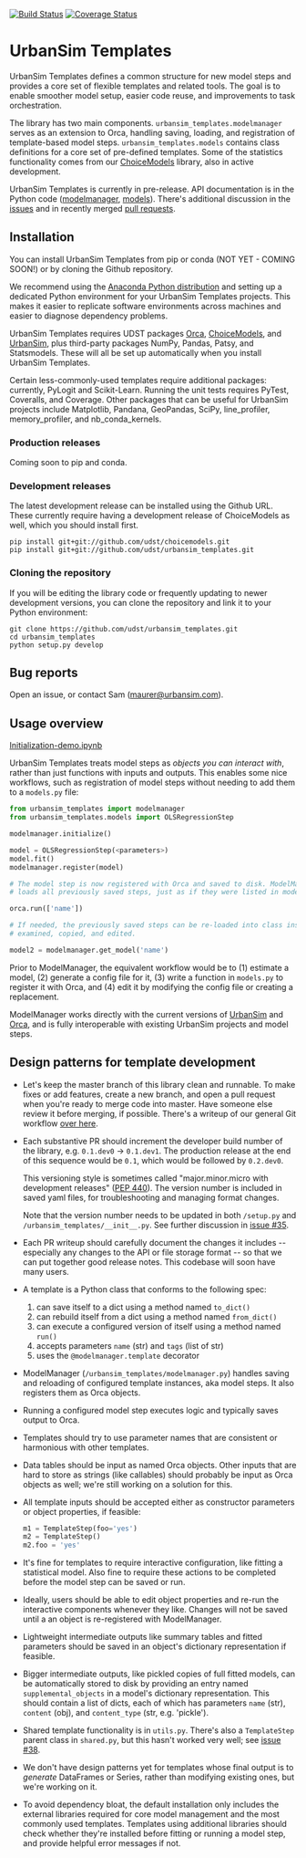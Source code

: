 [![Build Status](https://travis-ci.org/UDST/urbansim_templates.svg?branch=master)](https://travis-ci.org/UDST/urbansim_templates)
[![Coverage Status](https://coveralls.io/repos/github/UDST/urbansim_templates/badge.svg?branch=master)](https://coveralls.io/github/UDST/urbansim_templates?branch=master)

# UrbanSim Templates

UrbanSim Templates defines a common structure for new model steps and provides a core set of flexible templates and related tools. The goal is to enable smoother model setup, easier code reuse, and improvements to task orchestration. 

The library has two main components. `urbansim_templates.modelmanager` serves as an extension to Orca, handling saving, loading, and registration of template-based model steps. `urbansim_templates.models` contains class definitions for a core set of pre-defined templates. Some of the statistics functionality comes from our [ChoiceModels](https://github.com/UDST/choicemodels/) library, also in active development.

UrbanSim Templates is currently in pre-release. API documentation is in the Python code ([modelmanager](https://github.com/UDST/urbansim_templates/blob/master/urbansim_templates/modelmanager.py), [models](https://github.com/UDST/urbansim_templates/tree/master/urbansim_templates/models)). There's additional discussion in the [issues](https://github.com/UDST/urbansim_templates/issues?utf8=✓&q=is%3Aissue) and in recently merged [pull requests](https://github.com/UDST/urbansim_templates/pulls?utf8=✓&q=is%3Apr). 


## Installation

You can install UrbanSim Templates from pip or conda (NOT YET - COMING SOON!) or by cloning the Github repository.

We recommend using the [Anaconda Python distribution](https://www.anaconda.com/download/) and setting up a dedicated Python environment for your UrbanSim Templates projects. This makes it easier to replicate software environments across machines and easier to diagnose dependency problems.

UrbanSim Templates requires UDST packages [Orca](https://github.com/udst/orca), [ChoiceModels](https://github.com/udst/choicemodels), and [UrbanSim](https://github.com/udst/urbansim), plus third-party packages NumPy, Pandas, Patsy, and Statsmodels. These will all be set up automatically when you install UrbanSim Templates.

Certain less-commonly-used templates require additional packages: currently, PyLogit and Scikit-Learn. Running the unit tests requires PyTest, Coveralls, and Coverage. Other packages that can be useful for UrbanSim projects include Matplotlib, Pandana, GeoPandas, SciPy, line_profiler, memory_profiler, and nb_conda_kernels.


### Production releases

Coming soon to pip and conda.

### Development releases

The latest development release can be installed using the Github URL. These currently require having a development release of ChoiceModels as well, which you should install first.

```
pip install git+git://github.com/udst/choicemodels.git
pip install git+git://github.com/udst/urbansim_templates.git
```

### Cloning the repository

If you will be editing the library code or frequently updating to newer development versions, you can clone the repository and link it to your Python environment:

```
git clone https://github.com/udst/urbansim_templates.git
cd urbansim_templates
python setup.py develop
```

## Bug reports

Open an issue, or contact Sam (maurer@urbansim.com).


## Usage overview

[Initialization-demo.ipynb](https://github.com/UDST/public-template-workspace/blob/master/notebooks-sam/2018-07-initialization-demo.ipynb)

UrbanSim Templates treats model steps as _objects you can interact with_, rather than just functions with inputs and outputs. This enables some nice workflows, such as registration of model steps without needing to add them to a `models.py` file:

```py
from urbansim_templates import modelmanager
from urbansim_templates.models import OLSRegressionStep

modelmanager.initialize()

model = OLSRegressionStep(<parameters>)
model.fit()
modelmanager.register(model)

# The model step is now registered with Orca and saved to disk. ModelManager tracks and
# loads all previously saved steps, just as if they were listed in models.py.

orca.run(['name'])

# If needed, the previously saved steps can be re-loaded into class instances that can be 
# examined, copied, and edited.

model2 = modelmanager.get_model('name')
```

Prior to ModelManager, the equivalent workflow would be to (1) estimate a model, (2) generate a config file for it, (3) write a function in `models.py` to register it with Orca, and (4) edit it by modifying the config file or creating a replacement.

ModelManager works directly with the current versions of [UrbanSim](https://github.com/udst/urbansim) and [Orca](https://github.com/udst/orca), and is fully interoperable with existing UrbanSim projects and model steps. 


## Design patterns for template development

- Let's keep the master branch of this library clean and runnable. To make fixes or add features, create a new branch, and open a pull request when you're ready to merge code into master. Have someone else review it before merging, if possible. There's a writeup of our general Git workflow [over here](https://github.com/ual/urbansim_parcel_bayarea/wiki/Git-workflows-and-tips).

- Each substantive PR should increment the developer build number of the library, e.g. `0.1.dev0` -> `0.1.dev1`. The production release at the end of this sequence would be `0.1`, which would be followed by `0.2.dev0`. 

   This versioning style is sometimes called "major.minor.micro with development releases" ([PEP 440](https://www.python.org/dev/peps/pep-0440/)). The version number is included in saved yaml files, for troubleshooting and managing format changes.

   Note that the version number needs to be updated in both `/setup.py` and `/urbansim_templates/__init__.py`. See further discussion in [issue #35](https://github.com/UDST/urbansim_templates/issues/35).

- Each PR writeup should carefully document the changes it includes -- especially any changes to the API or file storage format -- so that we can put together good release notes. This codebase will soon have many users.

- A template is a Python class that conforms to the following spec:

   1. can save itself to a dict using a method named `to_dict()`  
   2. can rebuild itself from a dict using a method named `from_dict()`  
   3. can execute a configured version of itself using a method named `run()`  
   4. accepts parameters `name` (str) and `tags` (list of str)
   5. uses the `@modelmanager.template` decorator

- ModelManager (`/urbansim_templates/modelmanager.py`) handles saving and reloading of configured template instances, aka model steps. It also registers them as Orca objects. 

- Running a configured model step executes logic and typically saves output to Orca.

- Templates should try to use parameter names that are consistent or harmonious with other templates.

- Data tables should be input as named Orca objects. Other inputs that are hard to store as strings (like callables) should probably be input as Orca objects as well; we're still working on a solution for this.

- All template inputs should be accepted either as constructor parameters or object properties, if feasible:

    ```py
    m1 = TemplateStep(foo='yes')
    m2 = TemplateStep()
    m2.foo = 'yes'
    ```

- It's fine for templates to require interactive configuration, like fitting a statistical model. Also fine to require these actions to be completed before the model step can be saved or run.

- Ideally, users should be able to edit object properties and re-run the interactive components whenever they like. Changes will not be saved until a an object is re-registered with ModelManager.

- Lightweight intermediate outputs like summary tables and fitted parameters should be saved in an object's dictionary representation if feasible.

- Bigger intermediate outputs, like pickled copies of full fitted models, can be automatically stored to disk by providing an entry named `supplemental_objects` in a model's dictionary representation. This should contain a list of dicts, each of which has parameters `name` (str), `content` (obj), and `content_type` (str, e.g. 'pickle').

- Shared template functionality is in `utils.py`. There's also a `TemplateStep` parent class in `shared.py`, but this hasn't worked very well; see [issue #38](https://github.com/UDST/urbansim_templates/issues/38).

- We don't have design patterns yet for templates whose final output is to _generate_ DataFrames or Series, rather than modifying existing ones, but we're working on it.

- To avoid dependency bloat, the default installation only includes the external libraries required for core model management and the most commonly used templates. Templates using additional libraries should check whether they're installed before fitting or running a model step, and provide helpful error messages if not. 

